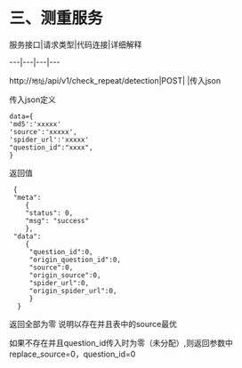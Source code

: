 # 三、测重服务

服务接口|请求类型|代码连接|详细解释

---|---|---|---

http://`地址`/api/v1/check_repeat/detection|POST| |传入json

传入json定义

    data={
    'md5':'xxxxx'
    'source':'xxxxx',
    'spider_url':'xxxxx'
    "question_id":"xxxx",
    }

返回值
       
     {
     "meta": 
        {
        "status": 0,
        "msg": "success"
        },
     "data": 
        {
         "question_id":0,
         "origin_question_id":0,
         "source":0,
         "origin_source":0,
         "spider_url":0,
         "origin_spider_url":0,
         }
      }

返回全部为零 说明以存在并且表中的source最优

如果不存在并且question_id传入时为零（未分配）,则返回参数中replace_source=0，question_id=0

